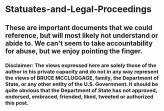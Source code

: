 # Statuates-and-Legal-Proceedings
## These are important documents that we could reference, but will most likely not understand or abide to. We can't seem to take accountability for abuse, but we enjoy pointing the finger.
### Disclaimer:  The views expressed here are solely those of the author in his private  capacity and do not in any way represent the views of BRUCE MCCLUGGAGE, family, the Department of  State, or any other entity of the U.S. Government. It should be quite  obvious that the Department of State has not approved, endorsed,  embraced, friended, liked, tweeted or authorized this post. 

